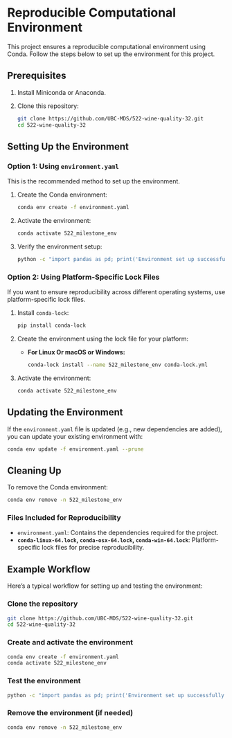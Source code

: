 # Reproducible Computational Environment

This project ensures a reproducible computational environment using Conda. Follow the steps below to set up the environment for this project.

## Prerequisites

1. Install Miniconda or Anaconda.
2. Clone this repository:

    ```bash
    git clone https://github.com/UBC-MDS/522-wine-quality-32.git
    cd 522-wine-quality-32
    ```

## Setting Up the Environment

### Option 1: Using `environment.yaml`

This is the recommended method to set up the environment.

1. Create the Conda environment:

    ```bash
    conda env create -f environment.yaml
    ```

2. Activate the environment:

    ```bash
    conda activate 522_milestone_env
    ```

3. Verify the environment setup:

    ```bash
    python -c "import pandas as pd; print('Environment set up successfully!')"
    ```

### Option 2: Using Platform-Specific Lock Files

If you want to ensure reproducibility across different operating systems, use platform-specific lock files.

1. Install `conda-lock`:

    ```bash
    pip install conda-lock
    ```

2. Create the environment using the lock file for your platform:
   - **For Linux Or macOS or Windows:**

     ```bash
     conda-lock install --name 522_milestone_env conda-lock.yml
     ```

3. Activate the environment:

    ```bash
    conda activate 522_milestone_env
    ```

## Updating the Environment

If the `environment.yaml` file is updated (e.g., new dependencies are added), you can update your existing environment with:

```bash
conda env update -f environment.yaml --prune
```

## Cleaning Up

To remove the Conda environment:

```bash
conda env remove -n 522_milestone_env
```

### Files Included for Reproducibility

- `environment.yaml`: Contains the dependencies required for the project.
- **`conda-linux-64.lock`, `conda-osx-64.lock`, `conda-win-64.lock`**: Platform-specific lock files for precise reproducibility.

## Example Workflow

Here’s a typical workflow for setting up and testing the environment:

### Clone the repository

```bash
git clone https://github.com/UBC-MDS/522-wine-quality-32.git
cd 522-wine-quality-32
```

### Create and activate the environment
```bash
conda env create -f environment.yaml
conda activate 522_milestone_env
```

### Test the environment
```bash
python -c "import pandas as pd; print('Environment set up successfully!')"
```

### Remove the environment (if needed)
```bash
conda env remove -n 522_milestone_env
```